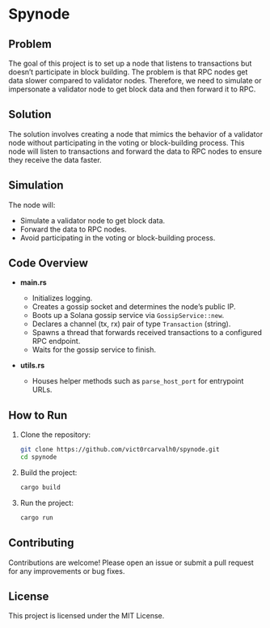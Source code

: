 # Spynode

## Problem
The goal of this project is to set up a node that listens to transactions but doesn’t participate in block building. The problem is that RPC nodes get data slower compared to validator nodes. Therefore, we need to simulate or impersonate a validator node to get block data and then forward it to RPC.

## Solution
The solution involves creating a node that mimics the behavior of a validator node without participating in the voting or block-building process. This node will listen to transactions and forward the data to RPC nodes to ensure they receive the data faster.

## Simulation
The node will:
- Simulate a validator node to get block data.
- Forward the data to RPC nodes.
- Avoid participating in the voting or block-building process.

## Code Overview
- **main.rs**  
  - Initializes logging.  
  - Creates a gossip socket and determines the node’s public IP.  
  - Boots up a Solana gossip service via `GossipService::new`.  
  - Declares a channel (tx, rx) pair of type `Transaction` (string).  
  - Spawns a thread that forwards received transactions to a configured RPC endpoint.  
  - Waits for the gossip service to finish.

- **utils.rs**  
  - Houses helper methods such as `parse_host_port` for entrypoint URLs.

## How to Run
1. Clone the repository:
    ```sh
    git clone https://github.com/vict0rcarvalh0/spynode.git
    cd spynode
    ```

2. Build the project:
    ```sh
    cargo build
    ```

3. Run the project:
    ```sh
    cargo run
    ```

## Contributing
Contributions are welcome! Please open an issue or submit a pull request for any improvements or bug fixes.

## License
This project is licensed under the MIT License.